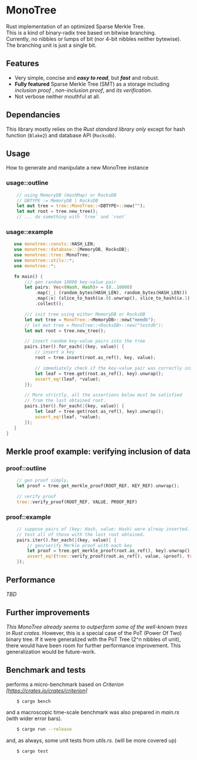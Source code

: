 # MonoTree
Rust implementation of an optimized Sparse Merkle Tree.   
This is a kind of binary-radix tree based on bitwise branching.   
Currently, no nibbles or lumps of bit (nor 4-bit nibbles neither bytewise). The branching unit is just a single bit.  

## Features
- Very simple, concise and ___easy to read___, but ___fast___ and robust.  
- __Fully featured__ Sparse Merkle Tree (SMT) as a storage including _inclusion proof_ , _non-inclusion proof_, and _its verification_.  
- Not verbose neither mouthful at all.  

## Dependancies
This library mostly relies on the _Rust standard library only_ except for hash function (`Blake2`) and database API (`Rocksdb`).

## Usage
How to generate and manipulate a new MonoTree instance

### usage::outline
```rust
    // using MemoryDB (HashMap) or RocksDB
    // DBTYPE := MemoryDB | RocksDB
    let mut tree = tree::MonoTree::<DBTYPE>::new("");
    let mut root = tree.new_tree();
    // ... do something with `tree` and `root`
```

### usage::example
 ```rust
    use monotree::consts::HASH_LEN;
    use monotree::database::{MemoryDB, RocksDB};
    use monotree::tree::MonoTree;
    use monotree::utils::*;
    use monotree::*;

    fn main() {
        /// gen random 10000 key-value pair
        let pairs: Vec<(Hash, Hash)> = (0..10000)
            .map(|_| (random_bytes(HASH_LEN), random_bytes(HASH_LEN)))
            .map(|x| (slice_to_hash(&x.0).unwrap(), slice_to_hash(&x.1).unwrap()))
            .collect();

        /// init tree using either MemoryDB or RocksDB
        let mut tree = MonoTree::<MemoryDB>::new("memdb");
        // let mut tree = MonoTree::<RocksDB>::new("testdb");
        let mut root = tree.new_tree();

        // insert random key-value pairs into the tree
        pairs.iter().for_each(|(key, value)| {
            // insert a key
            root = tree.insert(root.as_ref(), key, value);

            // immediately check if the key-value pair was correctly inserted
            let leaf = tree.get(root.as_ref(), key).unwrap();
            assert_eq!(leaf, *value);
        });

        // More strictly, all the assertions below must be satisfied 
        // from the last obtained root.
        pairs.iter().for_each(|(key, value)| {
            let leaf = tree.get(root.as_ref(), key).unwrap();
            assert_eq!(leaf, *value);
        });
    }
}
 ```
## Merkle proof example: verifying inclusion of data
### proof::outline
```rust
    // gen proof simply,
    let proof = tree.get_merkle_proof(ROOT_REF, KEY_REF).unwrap();

    // verify proof
    tree::verify_proof(ROOT_REF, VALUE, PROOF_REF)
```
### proof::example
```rust
    // suppose pairs of (key: Hash, value: Hash) were alreay inserted.
    // test all of those with the last root obtained.
    pairs.iter().for_each(|(key, value)| {
        // gen/verify Merkle proof with each key
        let proof = tree.get_merkle_proof(root.as_ref(), key).unwrap();
        assert_eq!(tree::verify_proof(root.as_ref(), value, &proof), true);
    });
```

## Performance

_TBD_

## Further improvements
_This MonoTree already seems to outperform some of the well-known trees in Rust crates_.
However, this is a special case of the PoT (Power Of Two) binary tree. If it were generalized with the PoT Tree (2^n nibbles of unit), there would have been room for further performance improvement. This generalization would be future-work.


## Benchmark and tests
performs a micro-benchmark based on _Criterion [https://crates.io/crates/criterion]_
```bash
    $ cargo bench
```
and a macroscopic time-scale benchmark was also prepared in _main.rs_ (with wider error bars).
```bash
    $ cargo run --release
```
and, as always, some unit tests from _utils.rs_. (will be more covered up)
```bash
    $ cargo test
```